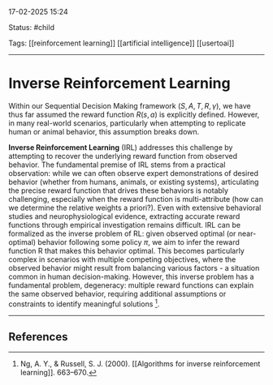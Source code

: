 
17-02-2025 15:24

Status: #child

Tags: [[reinforcement learning]] [[artificial intelligence]] [[usertoai]]

---
# Inverse Reinforcement Learning

Within our Sequential Decision Making framework $(S, A, T, R, \gamma)$, we have thus far assumed the reward function $R(s, a)$ is explicitly defined. However, in many real-world scenarios, particularly when attempting to replicate human or animal behavior, this assumption breaks down.

**Inverse Reinforcement Learning** (IRL) addresses this challenge by attempting to recover the underlying reward function from observed behavior. The fundamental premise of IRL stems from a practical observation: while we can often observe expert demonstrations of desired behavior (whether from humans, animals, or existing systems), articulating the precise reward function that drives these behaviors is notably challenging, especially when the reward function is multi-attribute (how can we determine the relative weights a priori?). Even with extensive behavioral studies and neurophysiological evidence, extracting accurate reward functions through empirical investigation remains difficult. IRL can be formalized as the inverse problem of RL: given observed optimal (or near-optimal) behavior following some policy $\pi$, we aim to infer the reward function R that makes this behavior optimal. This becomes particularly complex in scenarios with multiple competing objectives, where the observed behavior might result from balancing various factors - a situation common in human decision-making. However, this inverse problem has a fundamental problem, degeneracy: multiple reward functions can explain the same observed behavior, requiring additional assumptions or constraints to identify meaningful solutions [^1].


---
## References

[^1]: Ng, A. Y., & Russell, S. J. (2000). [[Algorithms for inverse reinforcement learning]]. 663–670.